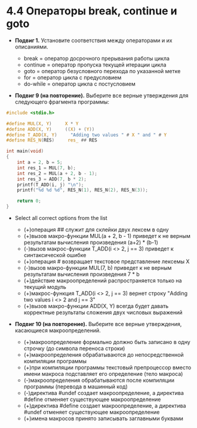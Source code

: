# 4.4 Операторы break, continue и goto

* **Подвиг 1.** Установите соответствия между операторами и их описаниями.
  * break = оператор досрочного прерывания работы цикла
  * continue = оператор пропуска текущей итерации цикла
  * goto = оператор безусловного перехода по указанной метке
  * for = оператор цикла с предусловием
  * do-while = оператор цикла с постусловием
 
* **Подвиг 9 (на повторение).** Выберите все верные утверждения для следующего фрагмента программы:
```C
#include <stdio.h>

#define MUL(X, Y)     X * Y
#define ADD(X, Y)     ((X) + (Y))
#define T_ADD(X, Y)     "Adding two values " # X " and " # Y
#define RES_N(RES)     res_ ## RES

int main(void)
{
    int a = 2, b = 5;
    int res_1 = MUL(7, b);
    int res_2 = MUL(a + 2, b - 1);
    int res_3 = ADD(7, b * 2);
    printf(T_ADD(i, j) "\n");
    printf("%d %d %d", RES_N(1), RES_N(2), RES_N(3));

    return 0;
}
```
* Select all correct options from the list
  * (+)операция ## служит для склейки двух лексем в одну
  * (+)вызов макро-функции MUL(a + 2, b - 1) приведет к не верным результатам вычисления произведения (a+2) * (b-1)
  * (-)вызов макрос-функции T_ADD(i <> 2, j == 3) приведет к синтаксической ошибке
  * (+)операция # возвращает текстовое представление лексемы X
  * (-)вызов макро-функции MUL(7, b) приведет к не верным результатам вычисления произведения 7 * b
  * (+)действие макроопределений распространяется только на текущий модуль
  * (+)макрос-функция T_ADD(i <> 2, j == 3) вернет строку "Adding two values i <> 2 and j == 3"
  * (+)вызов макро-функции ADD(X, Y) всегда будет давать корректные результаты сложения двух числовых выражений

* **Подвиг 10 (на повторение).** Выберите все верные утверждения, касающиеся макроопределений.
  * (+)макроопределение формально должно быть записано в одну строчку (до символа переноса строки)
  * (+)макроопределения обрабатываются до непосредственной компиляции программы
  * (+)при компиляции программы текстовый препроцессор вместо имени макроса подставляет его определение (тело макроса)
  * (-)макроопределения обрабатываются после компиляции программы (перевода в машинный код)
  * (-)директива #undef создает макроопределение, а директива #define отменяет существующее макроопределение
  * (+)директива #define создает макроопределение, а директива #undef отменяет существующее макроопределение
  * (+)имена макросов принято записывать заглавными буквами
